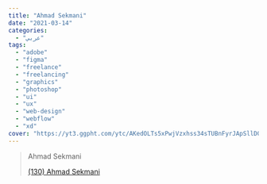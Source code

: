 ```yaml
---
title: "Ahmad Sekmani"
date: "2021-03-14"
categories:
  - "عربي"
tags:
  - "adobe"
  - "figma"
  - "freelance"
  - "freelancing"
  - "graphics"
  - "photoshop"
  - "ui"
  - "ux"
  - "web-design"
  - "webflow"
  - "xd"
cover: "https://yt3.ggpht.com/ytc/AKedOLTs5xPwjVzxhss34sTUBnFyrJApSllD0pa3oQaOhw=s88-c-k-c0x00ffffff-no-rj"
---
```


> Ahmad Sekmani
>
> [(130) Ahmad Sekmani ](https://www.youtube.com/c/AhmadMSekmani/playlists)
